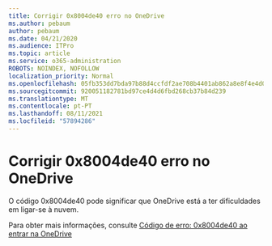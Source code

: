 ```yaml
---
title: Corrigir 0x8004de40 erro no OneDrive
ms.author: pebaum
author: pebaum
ms.date: 04/21/2020
ms.audience: ITPro
ms.topic: article
ms.service: o365-administration
ROBOTS: NOINDEX, NOFOLLOW
localization_priority: Normal
ms.openlocfilehash: 05fb353dd7bda97b88d4ccfdf2ae708b4401ab862a8e8f4e4d0246b75011cad0
ms.sourcegitcommit: 920051182781bd97ce4d4d6fbd268cb37b84d239
ms.translationtype: MT
ms.contentlocale: pt-PT
ms.lasthandoff: 08/11/2021
ms.locfileid: "57894286"
---
```

# <a name="fix-0x8004de40-error-in-onedrive"></a>Corrigir 0x8004de40 erro no OneDrive

O código 0x8004de40 pode significar que OneDrive está a ter dificuldades em ligar-se à nuvem. 

Para obter mais informações, consulte [Código de erro: 0x8004de40 ao entrar na OneDrive](https://docs.microsoft.com/sharepoint/troubleshoot/administration/error-0x8004de40-in-onedrive)